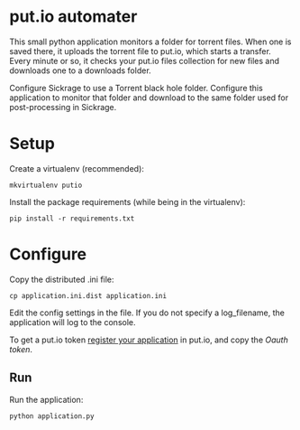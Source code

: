 # put.io automater #

This small python application monitors a folder for torrent files. When one is saved there,
it uploads the torrent file to put.io, which starts a transfer. Every minute or so, it
checks your put.io files collection for new files and downloads one to a downloads folder.

Configure Sickrage to use a Torrent black hole folder. Configure this application to
monitor that folder and download to the same folder used for post-processing in Sickrage.

# Setup #

Create a virtualenv (recommended):

    mkvirtualenv putio

Install the package requirements (while being in the virtualenv):

    pip install -r requirements.txt

# Configure #

Copy the distributed .ini file:

    cp application.ini.dist application.ini

Edit the config settings in the file. If you do not specify a log_filename, the application will log to the console.

To get a put.io token [register your application](https://put.io/v2/oauth2/register) in put.io, and copy the *Oauth token*.

## Run ##

Run the application:

    python application.py
